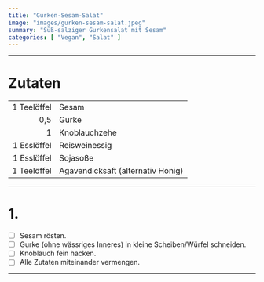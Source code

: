 ```yaml
---
title: "Gurken-Sesam-Salat"
image: "images/gurken-sesam-salat.jpeg"
summary: "Süß-salziger Gurkensalat mit Sesam"
categories: [ "Vegan", "Salat" ]
---
```


---

# Zutaten

|             |                                   |
|------------:|:----------------------------------|
| 1 Teelöffel | Sesam                             |
|         0,5 | Gurke                             |
|           1 | Knoblauchzehe                     |
| 1 Esslöffel | Reisweinessig                     |
| 1 Esslöffel | Sojasoße                          |
| 1 Teelöffel | Agavendicksaft (alternativ Honig) |

---

# 1.

- [ ] Sesam rösten.
- [ ] Gurke (ohne wässriges Inneres) in kleine Scheiben/Würfel schneiden.
- [ ] Knoblauch fein hacken.
- [ ] Alle Zutaten miteinander vermengen.

---
